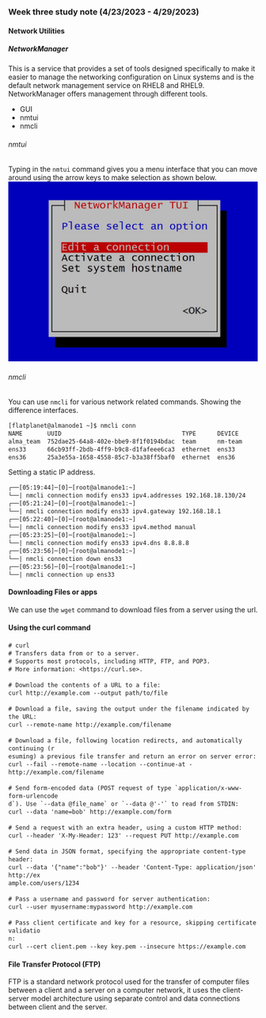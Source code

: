 ### Week three study note (4/23/2023 - 4/29/2023)<!-- omit from toc -->

#### Network Utilities
##### NetworkManager
This is a service that provides a set of tools designed specifically to make it easier to manage the networking configuration on Linux systems and is the default network management service on RHEL8 and RHEL9.
NetworkManager offers management through different tools.
* GUI
* nmtui
* nmcli

###### nmtui
Typing in the `nmtui` command gives you a menu interface that you can move around using the arrow keys to make selection as shown below.
![nmtui interface](../images/nmtui.jpg)
###### nmcli
You can use `nmcli` for various network related commands.
Showing the difference interfaces.
```console
[flatplanet@almanode1 ~]$ nmcli conn
NAME       UUID                                  TYPE      DEVICE  
alma_team  752dae25-64a8-402e-bbe9-8f1f0194bdac  team      nm-team 
ens33      66cb93ff-2bdb-4ff9-b9c8-d1fafeee6ca3  ethernet  ens33   
ens36      25a3e55a-1658-4558-85c7-b3a38ff5baf0  ethernet  ens36
```
Setting a static IP address.
```console
┌──[05:19:44]─[0]─[root@almanode1:~]
└──| nmcli connection modify ens33 ipv4.addresses 192.168.18.130/24
┌──[05:21:24]─[0]─[root@almanode1:~]
└──| nmcli connection modify ens33 ipv4.gateway 192.168.18.1
┌──[05:22:40]─[0]─[root@almanode1:~]
└──| nmcli connection modify ens33 ipv4.method manual
┌──[05:23:25]─[0]─[root@almanode1:~]
└──| nmcli connection modify ens33 ipv4.dns 8.8.8.8
┌──[05:23:56]─[0]─[root@almanode1:~]
└──| nmcli connection down ens33
┌──[05:23:56]─[0]─[root@almanode1:~]
└──| nmcli connection up ens33

```
#### Downloading Files or apps
We can use the `wget` command to download files from a server using the url.

#### Using the curl command
``` console
# curl
# Transfers data from or to a server.
# Supports most protocols, including HTTP, FTP, and POP3.
# More information: <https://curl.se>.

# Download the contents of a URL to a file:
curl http://example.com --output path/to/file

# Download a file, saving the output under the filename indicated by the URL:
curl --remote-name http://example.com/filename

# Download a file, following location redirects, and automatically continuing (r                                                                  esuming) a previous file transfer and return an error on server error:
curl --fail --remote-name --location --continue-at - http://example.com/filename

# Send form-encoded data (POST request of type `application/x-www-form-urlencode                                                                  d`). Use `--data @file_name` or `--data @'-'` to read from STDIN:
curl --data 'name=bob' http://example.com/form

# Send a request with an extra header, using a custom HTTP method:
curl --header 'X-My-Header: 123' --request PUT http://example.com

# Send data in JSON format, specifying the appropriate content-type header:
curl --data '{"name":"bob"}' --header 'Content-Type: application/json' http://ex                                                                  ample.com/users/1234

# Pass a username and password for server authentication:
curl --user myusername:mypassword http://example.com

# Pass client certificate and key for a resource, skipping certificate validatio                                                                  n:
curl --cert client.pem --key key.pem --insecure https://example.com

```
#### File Transfer Protocol (FTP)
FTP is a standard network protocol used for the transfer of computer files between a client and a server on a computer network, it uses the client-server model architecture using separate control and data connections between client and the server.

